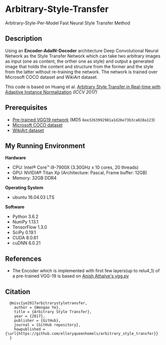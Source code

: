 # Arbitrary-Style-Transfer

Arbitrary-Style-Per-Model Fast Neural Style Transfer Method

## Description
Using an <b>Encoder-AdaIN-Decoder</b> architecture Deep Convolutional Neural Network as the Style Transfer Network which can take two arbitrary images as input (one as content, the orther one as style) and output a generated image that holds the content and structure from the former and the style from the latter without re-training the network.
The network is trained over Microsoft COCO dataset and WikiArt dataset.

This code is based on Huang et al. [Arbitrary Style Transfer in Real-time with Adaptive Instance Normalization](https://arxiv.org/pdf/1703.06868.pdf) *(ICCV 2017)*

## Prerequisites
- [Pre-trained VGG19 network](https://s3.amazonaws.com/lasagne/recipes/pretrained/imagenet/vgg19_normalized.pkl) (MD5 `8ee3263992981a1d26e73b3ca028a123`)
- [Microsoft COCO dataset](http://msvocds.blob.core.windows.net/coco2014/train2014.zip)
- [WikiArt dataset](https://www.kaggle.com/c/painter-by-numbers)

## My Running Environment
<b>Hardware</b>
- CPU: Intel® Core™ i9-7900X (3.30GHz x 10 cores, 20 threads)
- GPU: NVIDIA® Titan Xp (Architecture: Pascal, Frame buffer: 12GB)
- Memory: 32GB DDR4

<b>Operating System</b>
- ubuntu 16.04.03 LTS

<b>Software</b>
- Python 3.6.2
- NumPy 1.13.1
- TensorFlow 1.3.0
- SciPy 0.19.1
- CUDA 8.0.61
- cuDNN 6.0.21

## References
- The Encoder which is implemented with first few layers(up to relu4_1) of a pre-trained VGG-19 is based on [Anish Athalye's vgg.py](https://github.com/anishathalye/neural-style/blob/master/vgg.py)

## Citation
```
  @misc{ye2017arbitrarystyletransfer,
    author = {Wengao Ye},
    title = {Arbitrary Style Transfer},
    year = {2017},
    publisher = {GitHub},
    journal = {GitHub repository},
    howpublished = {\url{https://github.com/elleryqueenhomels/arbitrary_style_transfer}}
  }
```

